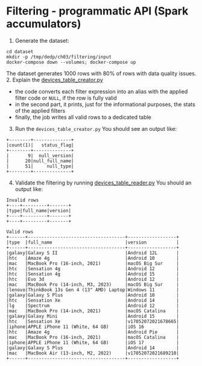 # Filtering - programmatic API (Spark accumulators)

1. Generate the dataset:
```
cd dataset
mkdir -p /tmp/dedp/ch03/filtering/input
docker-compose down --volumes; docker-compose up
```
The dataset generates 1000 rows with 80% of rows with data quality issues. 
2. Explain the [devices_table_creator.py](devices_table_creator.py)
* the code converts each filter expression into an alias with the applied filter code or `NULL`, if the row is fully valid
* in the second part, it prints, just for the informational purposes, the stats of the applied filters 
* finally, the job writes all valid rows to a dedicated table
3. Run the `devices_table_creator.py`
You should see an output like:
```
+--------+--------------+
|count(1)|   status_flag|
+--------+--------------+
|       9|  null_version|
|      20|null_full_name|
|      51|     null_type|
+--------+--------------+
```
4. Validate the filtering by running [devices_table_reader.py](devices_table_reader.py)
You should an output like:
```
Invalid rows
+----+---------+-------+
|type|full_name|version|
+----+---------+-------+
+----+---------+-------+

Valid rows
+------+------------------------------------+------------------+
|type  |full_name                           |version           |
+------+------------------------------------+------------------+
|galaxy|Galaxy S II                         |Android 12L       |
|htc   |Amaze 4g                            |Android 10        |
|mac   |MacBook Pro (16-inch, 2021)         |macOS Big Sur     |
|htc   |Sensation 4g                        |Android 12        |
|htc   |Sensation 4g                        |Android 15        |
|htc   |Evo 3d                              |Android 12        |
|mac   |MacBook Pro (14-inch, M3, 2023)     |macOS Big Sur     |
|lenovo|ThinkBook 13s Gen 4 (13" AMD) Laptop|Windows 11        |
|galaxy|Galaxy S Plus                       |Android 10        |
|htc   |Sensation Xe                        |Android 14        |
|lg    |Spectrum                            |Android 12        |
|mac   |MacBook Pro (14-inch, 2021)         |macOS Catalina    |
|galaxy|Galaxy Mini                         |Android 15        |
|htc   |Sensation Xe                        |v17052072021678665|
|iphone|APPLE iPhone 11 (White, 64 GB)      |iOS 16            |
|htc   |Amaze 4g                            |Android Pie       |
|mac   |MacBook Pro (16-inch, 2021)         |macOS Catalina    |
|iphone|APPLE iPhone 11 (White, 64 GB)      |iOS 17            |
|galaxy|Galaxy S Plus                       |Android 14        |
|mac   |MacBook Air (13-inch, M2, 2022)     |v17052072021689210|
+------+------------------------------------+------------------+
```